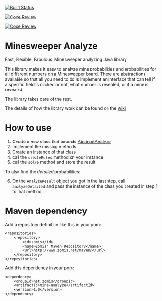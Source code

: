 [![Build Status](https://travis-ci.org/Zomis/Minesweeper-Analyze.svg?branch=master)](https://travis-ci.org/Zomis/Minesweeper-Analyze?branch=master)

[![Code Review](http://www.zomis.net/codereview/shield/?qid=54737&dummy)](http://codereview.stackexchange.com/q/54737/31562)

[![Code Review](http://www.zomis.net/codereview/shield/?qid=62383&dummy)](http://codereview.stackexchange.com/q/62383/31562)

# Minesweeper Analyze


Fast, Flexible, Fabulous. Minesweeper analyzing Java library

This library makes it easy to analyze mine probabilities and probabilities for all different numbers on a Minesweeper board. There are abstractions available so that all you need to do is implement an interface that can tell if a specific field is clicked or not, what number is revealed, or if a mine is revealed.

The library takes care of the rest.

The details of how the library work can be found on the [wiki](https://github.com/Zomis/Minesweeper-Analyze/wiki/How-it-works)

# How to use

1. Create a new class that extends [AbstractAnalyze](https://github.com/Zomis/Minesweeper-Analyze/blob/master/src/main/java/net/zomis/minesweeper/analyze/factory/AbstractAnalyze.java)
2. Implement the missing methods
3. Create an instance of that class
4. call the `createRules` method on your instance
5. call the `solve` method and store the result

To also find the *detailed* probabilities:

6. On the `AnalyzeResult` object you got in the last step, call `analyzeDetailed` and pass the instance of the class you created in step 1 to that method.

# Maven dependency

Add a repository definition like this in your pom:

    <repositories>
        <repository>
            <id>zomis</id>
            <name>Zomis' Maven Repository</name>
            <url>http://www.zomis.net/maven/</url>
        </repository>
    </repositories>

Add this dependency in your pom:

    <dependency>
        <groupId>net.zomis</groupId>
        <artifactId>mine-analyze</artifactId>
        <version>1.0</version>
    </dependency>
